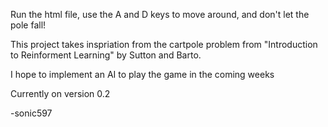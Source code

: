 Run the html file, use the A and D keys to move around, and don't let the pole fall!

This project takes inspriation from the cartpole problem from "Introduction to Reinforment Learning" by Sutton and Barto.

I hope to implement an AI to play the game in the coming weeks

Currently on version 0.2

-sonic597



